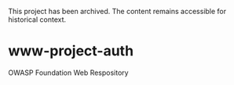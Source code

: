 This project has been archived. The content remains accessible for historical context.

# www-project-auth
OWASP Foundation Web Respository
